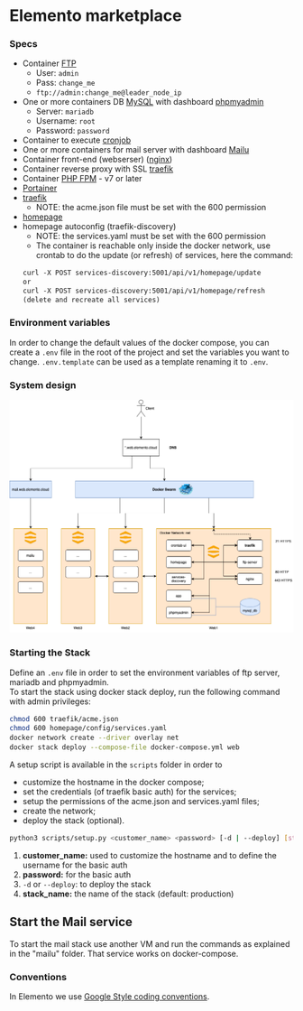 # Elemento marketplace

### Specs

- Container [FTP](https://hub.docker.com/r/stilliard/pure-ftpd)
  - User: `admin`
  - Pass: `change_me`
  - `ftp://admin:change_me@leader_node_ip`
- One or more containers DB [MySQL](https://hub.docker.com/_/mysql) with dashboard [phpmyadmin](https://hub.docker.com/_/phpmyadmin)
  - Server: `mariadb`
  - Username: `root`
  - Password: `password`
- Container to execute [cronjob](https://github.com/alseambusher/crontab-ui)
- One or more containers for mail server with dashboard [Mailu](https://mailu.io/2.0/index.html)
- Container front-end (webserser) ([nginx](https://hub.docker.com/_/nginx))
- Container reverse proxy with SSL [traefik](https://doc.traefik.io/traefik/)
- Container [PHP FPM](https://hub.docker.com/layers/library/php/fpm-alpine3.19/images/sha256-4df626957fe8907b11d439553e830fbd815737a2c3ad15af912152ef2958ccf9?context=explore) - v7 or later 
- [Portainer](https://docs.portainer.io/user/docker/stacks)
- [traefik](https://doc.traefik.io/traefik/)
  - NOTE: the acme.json file must be set with the 600 permission
- [homepage](https://github.com/gethomepage/homepage)
- homepage autoconfig (traefik-discovery)
  - NOTE: the services.yaml must be set with the 600 permission
  - The container is reachable only inside the docker network, use crontab to do the update (or refresh) of services, here the command:
  ```
  curl -X POST services-discovery:5001/api/v1/homepage/update
  or
  curl -X POST services-discovery:5001/api/v1/homepage/refresh (delete and recreate all services)
  ```


### Environment variables
In order to change the default values of the docker compose, you can create a `.env` file in the root of the project and set the variables you want to change. `.env.template` can be used as a template renaming it to `.env`.

### System design

![System design](./img/system-design.png)

### Starting the Stack

Define an `.env` file in order to set the environment variables of ftp server, mariadb and phpmyadmin.<br>
To start the stack using docker stack deploy, run the following command with admin privileges:
```bash
chmod 600 traefik/acme.json
chmod 600 homepage/config/services.yaml
docker network create --driver overlay net
docker stack deploy --compose-file docker-compose.yml web
```

A setup script is available in the `scripts` folder in order to 
- customize the hostname in the docker compose;
- set the credentials (of traefik basic auth) for the services;
- setup the permissions of the acme.json and services.yaml files;
- create the network;
- deploy the stack (optional).

```bash
python3 scripts/setup.py <customer_name> <password> [-d | --deploy] [stack_name]
```

1. **customer_name:** used to customize the hostname and to define the username for the basic auth
2. **password:** for the basic auth
3. `-d` or `--deploy`: to deploy the stack
4. **stack_name:** the name of the stack (default: production)


## Start the Mail service
To start the mail stack use another VM and run the commands as explained in the "mailu" folder.
That service works on docker-compose.

### Conventions

In Elemento we use [Google Style coding conventions](https://google.github.io/styleguide/).
